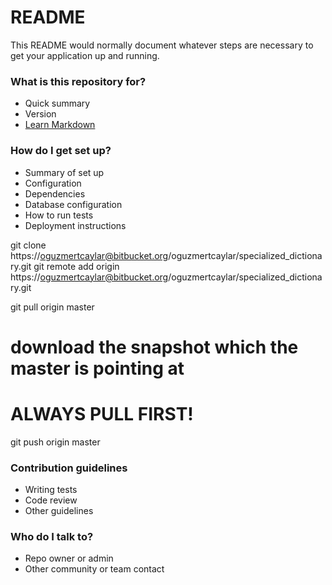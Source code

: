 # README #

This README would normally document whatever steps are necessary to get your application up and running.

### What is this repository for? ###

* Quick summary
* Version
* [Learn Markdown](https://bitbucket.org/tutorials/markdowndemo)

### How do I get set up? ###

* Summary of set up
* Configuration
* Dependencies
* Database configuration
* How to run tests
* Deployment instructions

git clone https://oguzmertcaylar@bitbucket.org/oguzmertcaylar/specialized_dictionary.git
git remote add origin https://oguzmertcaylar@bitbucket.org/oguzmertcaylar/specialized_dictionary.git

git pull origin master
# download the snapshot which the master is pointing at
# ALWAYS PULL FIRST!
git push origin master

### Contribution guidelines ###

* Writing tests
* Code review
* Other guidelines

### Who do I talk to? ###

* Repo owner or admin
* Other community or team contact